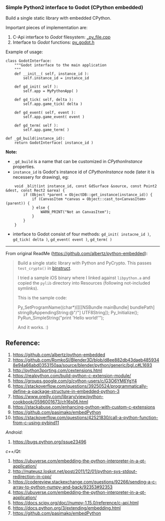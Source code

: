 ### Simple Python2 interface to Godot (CPython embedded)

Build a single static library with embedded CPython.

Important pieces of implememtation are:

1. C-Api interface to _Godot_ filesystem: [_py_file.cpp](CPython/Godot/_py_file.cpp)
2. Interface to _Godot_ functions: [py_godot.h](pylib/godot/py_godot.h)

Example of usage:

```
class GodotInterface:
	"""Godot interface to the main application
	"""
	def __init__( self, instance_id ):
		self.instance_id = instance_id

	def gd_init( self ):
		self.app = MyPythonApp( )

	def gd_tick( self, delta ):
		self.app.game_tick( delta )

	def gd_event( self, event ):
		self.app.game_event( event )

	def gd_term( self ):
		self.app.game_term( )

def _gd_build(instance_id):
	return GodotInterface( instance_id )
```

__Note:__

  * ```_gd_build``` is a name that can be customized in _CPythonInstance_ properties.
  * ```instance_id``` is Godot's instance id of _CPythonInstance_ node (later it is necessery for drawing), eg:

```
	void _blit(int instance_id, const GdSurface &source, const Point2 &dest, const Rect2 &area) {
		if (Object *parent = ObjectDB::get_instance(instance_id)) {
			if (CanvasItem *canvas = Object::cast_to<CanvasItem>(parent)) {
			} else {
				WARN_PRINT("Not an CanvasItem");
			}
		}
	}
```

  * interface to Godot consist of four methods: ```gd_init( instacne_id )```, ```gd_tick( delta )```, ```gd_event( event )```, ```gd_term( )```

---

From original ReadMe (https://github.com/albertz/python-embedded):

> Build a single static library with Python and PyCrypto.
> This passes `test_crypto()` in [binstruct](https://github.com/albertz/binstruct/).
>
> I tried a sample iOS binary where I linked against `libpython.a` and copied the `pylib` directory into Resources (following not-included symlinks).
>
> This is the sample code:
>
>    Py_SetProgramName((char*)[[[[NSBundle mainBundle] bundlePath] stringByAppendingString:@"/"] UTF8String]);
>    Py_Initialize();
>    PyRun_SimpleString("print 'Hello world!'");
>
> And it works. :)

## Reference:

1. https://github.com/albertz/python-embedded
2. https://github.com/RomkoSI/Blender3D/blob/d8ee882db43daeb4859348e94a66abd0353150aa/source/blender/python/generic/bgl.c#L1693
3. http://python3porting.com/cextensions.html
4. https://realpython.com/build-python-c-extension-module/
5. https://groups.google.com/g/cython-users/c/G3O6YM6YgY4
6. https://stackoverflow.com/questions/39250524/programmatically-define-a-package-structure-in-embedded-python-3
7. https://www.oreilly.com/library/view/python-cookbook/0596001673/ch16s06.html
8. https://stackabuse.com/enhancing-python-with-custom-c-extensions
9. https://github.com/pasimako/embedPython
10. https://stackoverflow.com/questions/42521830/call-a-python-function-from-c-using-pybind11

*Android:*
1. https://bugs.python.org/issue23496

*c++/Qt:*
1. https://ubuverse.com/embedding-the-python-interpreter-in-a-qt-application/
2. http://mateusz.loskot.net/post/2011/12/01/python-sys-stdout-redirection-in-cpp/
3. https://codereview.stackexchange.com/questions/92266/sending-a-c-array-to-python-numpy-and-back/92353#92353
4. https://ubuverse.com/embedding-the-python-interpreter-in-a-qt-application/
5. https://docs.scipy.org/doc//numpy-1.15.0/reference/c-api.html
6. https://docs.python.org/3/extending/embedding.html
7. https://github.com/pasimako/embedPython
